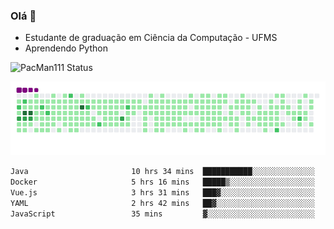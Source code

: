### Olá 👋

- Estudante de graduação em Ciência da Computação - UFMS
- Aprendendo Python

![PacMan111 Status](https://github-readme-stats.vercel.app/api?username=pacman111&show_icons=true&theme=gruvbox)
<!--[![Top Linguagens](https://github-readme-stats.vercel.app/api/top-langs/?username=pacman111&layout=compact)](https://github.com/anuraghazra/github-readme-stats) 
-->

![snake gif](https://github.com/PacMan111/PacMan111/blob/output/github-contribution-grid-snake.gif)

<!--START_SECTION:waka-->

```txt
Java                       10 hrs 34 mins  ███████████░░░░░░░░░░░░░░   43.59 %
Docker                     5 hrs 16 mins   █████▒░░░░░░░░░░░░░░░░░░░   21.72 %
Vue.js                     3 hrs 31 mins   ███▓░░░░░░░░░░░░░░░░░░░░░   14.52 %
YAML                       2 hrs 42 mins   ██▓░░░░░░░░░░░░░░░░░░░░░░   11.13 %
JavaScript                 35 mins         ▓░░░░░░░░░░░░░░░░░░░░░░░░   02.45 %
```

<!--END_SECTION:waka-->
